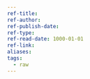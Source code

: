 ```yaml
---
ref-title: 
ref-author: 
ref-publish-date: 
ref-type: 
ref-read-date: 1000-01-01
ref-link: 
aliases: 
tags:
  - raw
---
```

